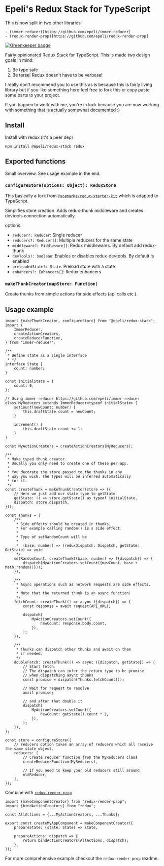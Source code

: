 # Epeli's Redux Stack for TypeScript

This is now split in two other libraries

    - (immer-reducer)[https://github.com/epeli/immer-reducer]
    - (redux-render-prop)[https://github.com/epeli/redux-render-prop]

[![Greenkeeper badge](https://badges.greenkeeper.io/epeli/redux-stack.svg)](https://greenkeeper.io/)

Fairly opinionated Redux Stack for TypeScript. This is made two design goals in mind:

1.  Be type safe
2.  Be terse! Redux doesn't have to be verbose!

I really don't recommend you to use this as is because this is fairly living library but if you like something here feel free to fork this or copy paste some parts to your project.

If you happen to work with me, you're in luck because you are now working with something that is actually somewhat documented :)

## Install

Install with redux (it's a peer dep)

    npm install @epeli/redux-stack redux

## Exported functions

Small overview. See usage example in the end.

### `configureStore(options: Object): ReduxStore`

This basically a fork from [`@acemarke/redux-starter-kit`][starter] which is adapted to TypeScript.

Simplifies store creation. Adds redux-thunk middleware and creates devtools connection automatically.

[starter]: https://github.com/markerikson/redux-starter-kit

options:

-   `reducer?: Reducer`: Single reducer
-   `reducers?: Reducer[]`: Multiple reducers for the same state
-   `middleware?: Middleware[]`: Redux middlewares. By default add redux-thunk
-   `devTools?: boolean`: Enables or disables redux-devtools. By default is enabled
-   `preloadedState?: State`: Preload store with a state
-   `enhancers?: Enhancers[]`: Redux enhancers

### `makeThunkCreator(mapStore: Function)`

Create thunks from simple actions for side effects (api calls etc.).

## Usage example

```tsx
import {makeThunkCreator, configureStore} from "@epeli/redux-stack";
import {
    ImmerReducer,
    createActionCreators,
    createReducerFunction,
} from "immer-reducer";

/**
 * Define state as a single interface
 * */
interface State {
    count: number;
}

const initialState = {
    count: 0,
};

// Using immer-reducer https://github.com/epeli/immer-reducer
class MyReducers extends ImmerReducer<typeof initialState> {
    setCount(newCount: number) {
        this.draftState.count = newCount;
    }

    increment() {
        this.draftState.count += 1;
    }
}

const MyActionCreators = createActionCreators(MyReducers);

/**
 * Make typed thunk creator.
 * Usually you only need to create one of these per app.
 *
 * You decorate the store passed to the thunks in any
 * way you wish. The types will be inferred automatically
 * for it.
 */
const createThunk = makeThunkCreator(store => ({
    // Here we just add our state type to getState
    getState: () => store.getState() as typeof initialState,
    dispatch: store.dispatch,
}));

const Thunks = {
    /**
     * Side effects should be created in thunks.
     * For example calling random() is a side effect.
     *
     * Type of setRandomCount will be
     *
     *  (base: number) => (reduxDispatch: Dispatch, getState: GetState) => void
     */
    setRandomCount: createThunk((base: number) => ({dispatch}) => {
        dispatch(MyActionCreators.setCount({newCount: base + Math.random()}));
    }),

    /**
     * Async operations such as network requests are side effects.
     *
     * Note that the returned thunk is an async function!
     */
    fetchCount: createThunk(() => async ({dispatch}) => {
        const response = await request(API_URL);

        dispatch(
            MyActionCreators.setCount({
                newCount: response.body.count,
            }),
        );
    }),

    /**
     * Thunks can dispatch other thunks and await on them
     * if needed.
     */
    doubleFetch: createThunk(() => async ({dispatch, getState}) => {
        // Start fetch.
        // The dispatch can infer the return type to be promise
        // when dispatching async thunks
        const promise = dispatch(Thunks.fetchCount());

        // Wait for request to resolve
        await promise;

        // and after that double it
        dispatch(
            MyActionCreators.setCount({
                newCount: getState().count * 2,
            }),
        );
    }),
};

const store = configureStore({
    // reducers option takes an array of reducers which all receive the same state object.
    reducers: [
        // Create reducer function from the MyReducers class
        createReducerFunction(MyReducers),

        // If you need to keep your old reducers still around
        oldReducer,
    ],
});
```

Combine with [`redux-render-prop`][rrp]

```tsx
import {makeComponentCreator} from "redux-render-prop";
import {bindActionCreators} from "redux";

const AllActions = {...MyActionCreators, ...Thunks};

export const createMyAppComponent = makeComponentCreator({
    prepareState: (state: State) => state,

    prepareActions: dispatch => {
        return bindActionCreators(AllActions, dispatch);
    },
});
```

For more comprehensive example checkout the `redux-render-prop` readme.

[rrp]: https://github.com/epeli/redux-render-prop
